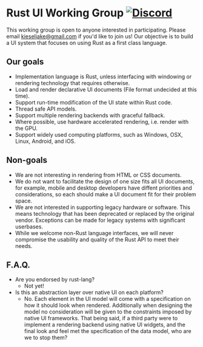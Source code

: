 # Rust UI Working Group [![Discord](https://img.shields.io/discord/634853209516802086?label=Discord)](https://discord.gg/RKWCECa)

This working group is open to anyone interested in participating. Please email kieseljake@gmail.com if you'd like to join us! Our 
objective is to build a UI system that focuses on using Rust as a first class language.

## Our goals

- Implementation language is Rust, unless interfacing with windowing or rendering technology that requires otherwise.
- Load and render declarative UI documents (File format undecided at this time).
- Support run-time modification of the UI state within Rust code.
- Thread safe API models.
- Support multiple rendering backends with graceful fallback.
- Where possible, use hardware accelerated rendering, i.e. render with the GPU.
- Support widely used computing platforms, such as Windows, OSX, Linux, Android, and iOS.


## Non-goals

- We are not interesting in rendering from HTML or CSS documents.
- We do not want to facilitate the design of one size fits all UI documents, for example, mobile and desktop
developers have diffent priorities and considerations, so each should make a UI document fit for their problem
space.
- We are not interested in supporting legacy hardware or software. This means technology that has been deprecated or replaced
by the original vendor. Exceptions can be made for legacy systems with significant userbases.
- While we welcome non-Rust language interfaces, we will never compromise the usability and quality of the Rust API
to meet their needs.

## F.A.Q.

- Are you endorsed by rust-lang?
  - Not yet!
- Is this an abstraction layer over native UI on each platform?
  - No. Each element in the UI model will come with a specification on how it should look when rendered. Additionally when
  designing the model no consideration will be given to the constraints imposed by native UI frameworks. That being said, if a
  third party were to implement a rendering backend using native UI widgets, and the final look and feel met the specification
  of the data model, who are we to stop them?
